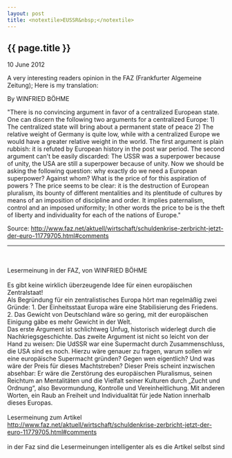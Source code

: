 ```yaml
---
layout: post
title: <notextile>EUSSR&nbsp;</notextile>
---
```


{{ page.title }}
----------------

<p class="publish_date">
10 June 2012

</p>

A very interesting readers opinion in the FAZ (Frankfurter Algemeine Zeitung); Here is my translation:

By WINFRIED BÖHME

"There is no convincing argument in favor of a centralized European state. One can discern the following two arguments for a centralized Europe: 1) The centralized state will bring about a permanent state of peace 2) The relative weight of Germany is quite low, while with a centralized Europe we would have a greater relative weight in the world.
The first argument is plain rubbish: it is refuted by European history in the post war period. The second argument can't be easily discarded: The USSR was a superpower because of unity, the USA are still a superpower because of unity. Now we should be asking the following question: why exactly do we need a European superpower? Against whom? What is the price of for this aspiration of powers ? The price seems to be clear: it is the destruction of European pluralism, its bounty of different mentalities and its plentitude of cultures by means of an imposition of discipline and order. It implies paternalism, control and an imposed uniformity;
In other words the price to be is the theft of liberty and individuality for each of the nations of Europe."

Source: <a class="ot-anchor" href="http://www.faz.net/aktuell/wirtschaft/schuldenkrise-zerbricht-jetzt-der-euro-11779705.html#comments" rel="nofollow">http://www.faz.net/aktuell/wirtschaft/schuldenkrise-zerbricht-jetzt-der-euro-11779705.html#comments</a> 

------

<br><br>Lesermeinung in der FAZ, von WINFRIED B&Ouml;HME<br><br>Es gibt keine wirklich &uuml;berzeugende Idee f&uuml;r einen europ&auml;ischen Zentralstaat!<br>Als Begr&uuml;ndung f&uuml;r ein zentralistisches Europa h&ouml;rt man regelm&auml;&szlig;ig zwei Gr&uuml;nde: 1. Der Einheitsstaat Europa w&auml;re eine Stabilisierung des Friedens. 2. Das Gewicht von Deutschland w&auml;re so gering, mit der europ&auml;ischen Einigung g&auml;be es mehr Gewicht in der Welt.&nbsp;<br>Das erste Argument ist schlichtweg Unfug, historisch widerlegt durch die Nachkriegsgeschichte. Das zweite Argument ist nicht so leicht von der Hand zu weisen: Die UdSSR war eine Supermacht durch Zusammenschluss, die USA sind es noch. Hierzu w&auml;re genauer zu fragen, warum sollen wir eine europ&auml;ische Supermacht gr&uuml;nden? Gegen wen eigentlich? Und was w&auml;re der Preis f&uuml;r dieses Machtstreben? Dieser Preis scheint inzwischen absehbar: Er w&auml;re die Zerst&ouml;rung des europ&auml;ischen Pluralismus, seinen Reichtum an Mentalit&auml;ten und die Vielfalt seiner Kulturen durch &bdquo;Zucht und Ordnung&ldquo;, also Bevormundung, Kontrolle und Vereinheitlichung. Mit anderen Worten, ein Raub an Freiheit und Individualit&auml;t f&uuml;r jede Nation innerhalb dieses Europas.<br><br>Lesermeinung zum Artikel <a class="ot-anchor" href="http://www.faz.net/aktuell/wirtschaft/schuldenkrise-zerbricht-jetzt-der-euro-11779705.html#comments" rel="nofollow">http://www.faz.net/aktuell/wirtschaft/schuldenkrise-zerbricht-jetzt-der-euro-11779705.html#comments</a><br><br>in der Faz sind die Lesermeinungen intelligenter als es die Artikel selbst sind
